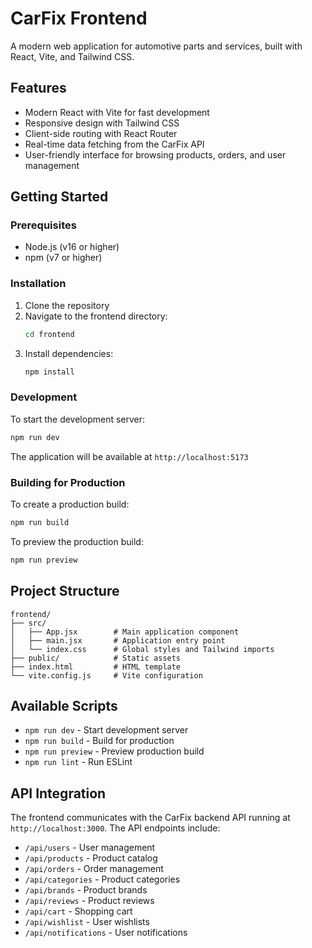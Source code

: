 # CarFix Frontend

A modern web application for automotive parts and services, built with React, Vite, and Tailwind CSS.

## Features

- Modern React with Vite for fast development
- Responsive design with Tailwind CSS
- Client-side routing with React Router
- Real-time data fetching from the CarFix API
- User-friendly interface for browsing products, orders, and user management

## Getting Started

### Prerequisites

- Node.js (v16 or higher)
- npm (v7 or higher)

### Installation

1. Clone the repository
2. Navigate to the frontend directory:
   ```bash
   cd frontend
   ```
3. Install dependencies:
   ```bash
   npm install
   ```

### Development

To start the development server:

```bash
npm run dev
```

The application will be available at `http://localhost:5173`

### Building for Production

To create a production build:

```bash
npm run build
```

To preview the production build:

```bash
npm run preview
```

## Project Structure

```
frontend/
├── src/
│   ├── App.jsx        # Main application component
│   ├── main.jsx       # Application entry point
│   └── index.css      # Global styles and Tailwind imports
├── public/            # Static assets
├── index.html         # HTML template
└── vite.config.js     # Vite configuration
```

## Available Scripts

- `npm run dev` - Start development server
- `npm run build` - Build for production
- `npm run preview` - Preview production build
- `npm run lint` - Run ESLint

## API Integration

The frontend communicates with the CarFix backend API running at `http://localhost:3000`. The API endpoints include:

- `/api/users` - User management
- `/api/products` - Product catalog
- `/api/orders` - Order management
- `/api/categories` - Product categories
- `/api/brands` - Product brands
- `/api/reviews` - Product reviews
- `/api/cart` - Shopping cart
- `/api/wishlist` - User wishlists
- `/api/notifications` - User notifications 